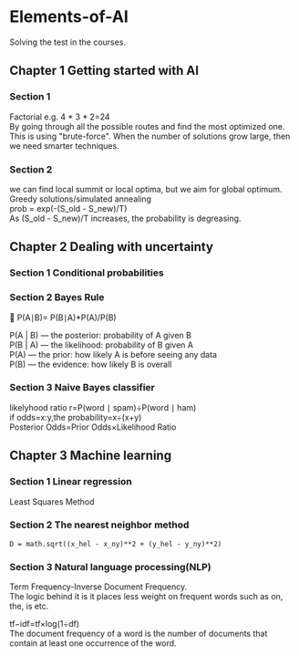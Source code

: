 # Elements-of-AI
Solving the test in the courses.<br>
## Chapter 1 Getting started with AI
### Section 1<br>
Factorial e.g. 4 * 3 * 2=24<br>
By going through all the possible routes and find the most optimized one. This is using "brute-force". When the number of solutions grow large, then we need smarter techniques.<br>
### Section 2<br>
we can find local summit or local optima, but we aim for global optimum.<br>
Greedy solutions/simulated annealing<br>
prob = exp(-(S_old - S_new)/T)<br>
As (S_old - S_new)/T increases, the probability is degreasing. 
## Chapter 2 Dealing with uncertainty
### Section 1 Conditional probabilities
### Section 2 Bayes Rule
🧠
P(A∣B)= P(B∣A)*P(A)/P(B)

P(A | B) — the posterior: probability of A given B<br>
P(B | A) — the likelihood: probability of B given A<br>
P(A) — the prior: how likely A is before seeing any data<br>
P(B) — the evidence: how likely B is overall<br>
### Section 3 Naive Bayes classifier
likelyhood ratio r=P(word ∣ spam)÷P(word ∣ ham)<br>
if odds=x:y,the probability=x÷(x+y)
Posterior Odds=Prior Odds×Likelihood Ratio
​
## Chapter 3 Machine learning
### Section 1 Linear regression
Least Squares Method<br>
### Section 2 The nearest neighbor method
```
D = math.sqrt((x_hel - x_ny)**2 + (y_hel - y_ny)**2)
```
### Section 3 Natural language processing(NLP)
Term Frequency-Inverse Document Frequency.<br> 
The logic behind it is it places less weight on frequent words such as on, the, is etc.<br> 

tf−idf=tf×log(1÷df)<br> 
The document frequency of a word is the number of documents that contain at least one occurrence of the word.




